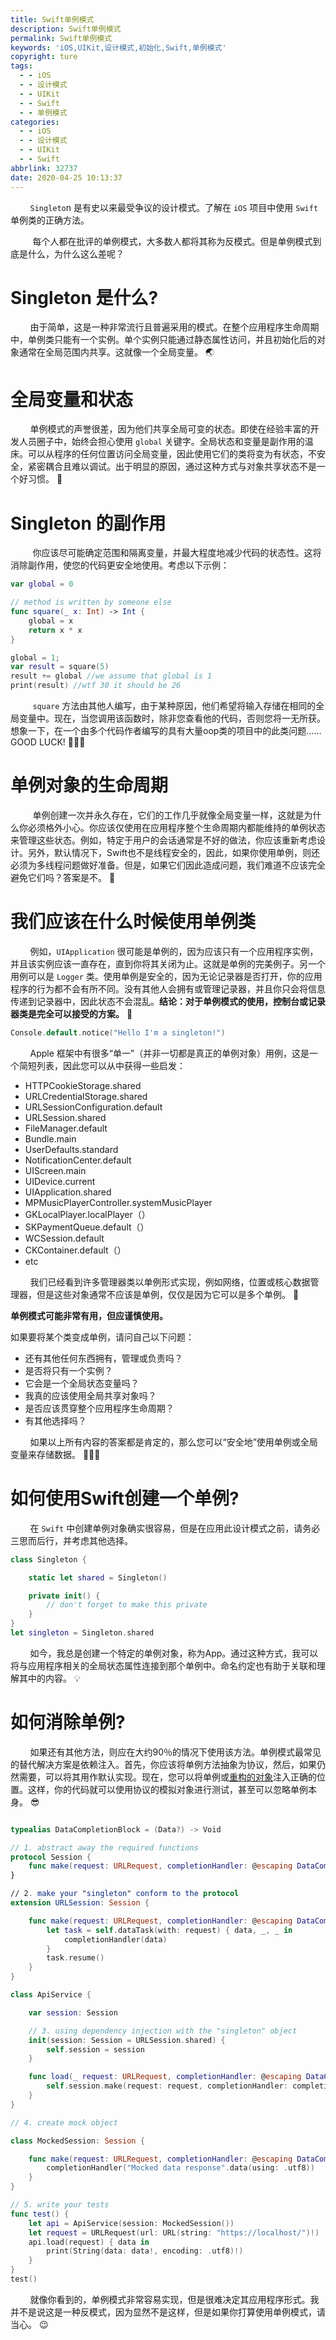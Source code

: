```yaml
---
title: Swift单例模式
description: Swift单例模式
permalink: Swift单例模式
keywords: 'iOS,UIKit,设计模式,初始化,Swift,单例模式'
copyright: ture
tags:
  - - iOS
  - - 设计模式
  - - UIKit
  - - Swift
  - - 单例模式
categories:
  - - iOS
  - - 设计模式
  - - UIKit
  - - Swift
abbrlink: 32737
date: 2020-04-25 10:13:37
---
```



&nbsp;&nbsp;&nbsp;&nbsp;&nbsp;&nbsp;&nbsp;&nbsp;```Singleto```n 是有史以来最受争议的设计模式。了解在 ```iOS``` 项目中使用 ```Swift``` 单例类的正确方法。


&nbsp;&nbsp;&nbsp;&nbsp;&nbsp;&nbsp;&nbsp;&nbsp; 每个人都在批评的单例模式，大多数人都将其称为反模式。但是单例模式到底是什么，为什么这么差呢？

<!-- more -->

# **Singleton 是什么?** 

&nbsp;&nbsp;&nbsp;&nbsp;&nbsp;&nbsp;&nbsp;&nbsp;由于简单，这是一种非常流行且普遍采用的模式。在整个应用程序生命周期中，单例类只能有一个实例。单个实例只能通过静态属性访问，并且初始化后的对象通常在全局范围内共享。这就像一个全局变量。 🌏

# **全局变量和状态**

&nbsp;&nbsp;&nbsp;&nbsp;&nbsp;&nbsp;&nbsp;&nbsp;单例模式的声誉很差，因为他们共享全局可变的状态。即使在经验丰富的开发人员圈子中，始终会担心使用 ```global``` 关键字。全局状态和变量是副作用的温床。可以从程序的任何位置访问全局变量，因此使用它们的类将变为有状态，不安全，紧密耦合且难以调试。出于明显的原因，通过这种方式与对象共享状态不是一个好习惯。 🤮

# **Singleton 的副作用**


&nbsp;&nbsp;&nbsp;&nbsp;&nbsp;&nbsp;&nbsp;&nbsp; 你应该尽可能确定范围和隔离变量，并最大程度地减少代码的状态性。这将消除副作用，使您的代码更安全地使用。考虑以下示例：

``` Swift
var global = 0

// method is written by someone else
func square(_ x: Int) -> Int {
    global = x
    return x * x
}

global = 1;
var result = square(5)
result += global //we assume that global is 1
print(result) //wtf 30 it should be 26
```


&nbsp;&nbsp;&nbsp;&nbsp;&nbsp;&nbsp;&nbsp;&nbsp; ```square``` 方法由其他人编写，由于某种原因，他们希望将输入存储在相同的全局变量中。现在，当您调用该函数时，除非您查看他的代码，否则您将一无所获。想象一下，在一个由多个代码作者编写的具有大量oop类的项目中的此类问题……GOOD LUCK! 🐛🐛🐛


# **单例对象的生命周期**

&nbsp;&nbsp;&nbsp;&nbsp;&nbsp;&nbsp;&nbsp;&nbsp; 单例创建一次并永久存在，它们的工作几乎就像全局变量一样，这就是为什么你必须格外小心。你应该仅使用在应用程序整个生命周期内都能维持的单例状态来管理这些状态。例如，特定于用户的会话通常是不好的做法，你应该重新考虑设计。另外，默认情况下，Swift也不是线程安全的，因此，如果你使用单例，则还必须为多线程问题做好准备。但是，如果它们因此造成问题，我们难道不应该完全避免它们吗？答案是不。 🚫

# **我们应该在什么时候使用单例类**

&nbsp;&nbsp;&nbsp;&nbsp;&nbsp;&nbsp;&nbsp;&nbsp;例如，```UIApplication``` 很可能是单例的，因为应该只有一个应用程序实例，并且该实例应该一直存在，直到你将其关闭为止。这就是单例的完美例子。另一个用例可以是 ```Logger``` 类。使用单例是安全的，因为无论记录器是否打开，你的应用程序的行为都不会有所不同。没有其他人会拥有或管理记录器，并且你只会将信息传递到记录器中，因此状态不会混乱。**结论：对于单例模式的使用，控制台或记录器类是完全可以接受的方案。** 👏

``` Swift
Console.default.notice("Hello I'm a singleton!")
```

&nbsp;&nbsp;&nbsp;&nbsp;&nbsp;&nbsp;&nbsp;&nbsp;Apple 框架中有很多“单一”（并非一切都是真正的单例对象）用例，这是一个简短列表，因此您可以从中获得一些启发：

+ HTTPCookieStorage.shared
+ URLCredentialStorage.shared
+ URLSessionConfiguration.default
+ URLSession.shared
+ FileManager.default
+ Bundle.main
+ UserDefaults.standard
+ NotificationCenter.default
+ UIScreen.main
+ UIDevice.current
+ UIApplication.shared
+ MPMusicPlayerController.systemMusicPlayer
+ GKLocalPlayer.localPlayer（）
+ SKPaymentQueue.default（）
+ WCSession.default
+ CKContainer.default（）
+ etc

&nbsp;&nbsp;&nbsp;&nbsp;&nbsp;&nbsp;&nbsp;&nbsp;我们已经看到许多管理器类以单例形式实现，例如网络，位置或核心数据管理器，但是这些对象通常不应该是单例，仅仅是因为它可以是多个单例。 💩

**单例模式可能非常有用，但应谨慎使用。**

如果要将某个类变成单例，请问自己以下问题：

+ 还有其他任何东西拥有，管理或负责吗？
+ 是否将只有一个实例？
+ 它会是一个全局状态变量吗？
+ 我真的应该使用全局共享对象吗？
+ 是否应该贯穿整个应用程序生命周期？
+ 有其他选择吗？


&nbsp;&nbsp;&nbsp;&nbsp;&nbsp;&nbsp;&nbsp;&nbsp;如果以上所有内容的答案都是肯定的，那么您可以“安全地”使用单例或全局变量来存储数据。 🎉🎉🎉

# **如何使用Swift创建一个单例?**

&nbsp;&nbsp;&nbsp;&nbsp;&nbsp;&nbsp;&nbsp;&nbsp;在 ```Swift``` 中创建单例对象确实很容易，但是在应用此设计模式之前，请务必三思而后行，并考虑其他选择。

``` Swift
class Singleton {

    static let shared = Singleton()

    private init() {
        // don't forget to make this private
    }
}
let singleton = Singleton.shared
```


&nbsp;&nbsp;&nbsp;&nbsp;&nbsp;&nbsp;&nbsp;&nbsp;如今，我总是创建一个特定的单例对象，称为App。通过这种方式，我可以将与应用程序相关的全局状态属性连接到那个单例中。命名约定也有助于关联和理解其中的内容。 💡

# **如何消除单例?**

&nbsp;&nbsp;&nbsp;&nbsp;&nbsp;&nbsp;&nbsp;&nbsp;如果还有其他方法，则应在大约90％的情况下使用该方法。单例模式最常见的替代解决方案是依赖注入。首先，你应该将单例方法抽象为协议，然后，如果仍然需要，可以将其用作默认实现。现在，您可以将单例或[重构的对象](http://www.xuebaonline.com/%E5%9C%A8Swift%E4%B8%AD%E9%87%8D%E6%9E%84%E5%8D%95%E4%BE%8B%E6%A8%A1%E5%BC%8F%E7%94%A8%E6%B3%95/ "重构对象")注入正确的位置。这样，你的代码就可以使用协议的模拟对象进行测试，甚至可以忽略单例本身。 😎

``` Swift 

typealias DataCompletionBlock = (Data?) -> Void

// 1. abstract away the required functions
protocol Session {
    func make(request: URLRequest, completionHandler: @escaping DataCompletionBlock)
}

// 2. make your "singleton" conform to the protocol
extension URLSession: Session {

    func make(request: URLRequest, completionHandler: @escaping DataCompletionBlock) {
        let task = self.dataTask(with: request) { data, _, _ in
            completionHandler(data)
        }
        task.resume()
    }
}

class ApiService {

    var session: Session

    // 3. using dependency injection with the "singleton" object
    init(session: Session = URLSession.shared) {
        self.session = session
    }

    func load(_ request: URLRequest, completionHandler: @escaping DataCompletionBlock) {
        self.session.make(request: request, completionHandler: completionHandler)
    }
}

// 4. create mock object

class MockedSession: Session {

    func make(request: URLRequest, completionHandler: @escaping DataCompletionBlock) {
        completionHandler("Mocked data response".data(using: .utf8))
    }
}

// 5. write your tests
func test() {
    let api = ApiService(session: MockedSession())
    let request = URLRequest(url: URL(string: "https://localhost/")!)
    api.load(request) { data in
        print(String(data: data!, encoding: .utf8)!)
    }
}
test()
```

&nbsp;&nbsp;&nbsp;&nbsp;&nbsp;&nbsp;&nbsp;&nbsp;就像你看到的，单例模式非常容易实现，但是很难决定其应用程序形式。我并不是说这是一种反模式，因为显然不是这样，但是如果你打算使用单例模式，请当心。 😉